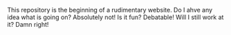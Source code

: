 This repository is the beginning of a rudimentary website. Do I ahve any idea what is going on? Absolutely not! Is it fun? Debatable! Will I still work at it? Damn right!
